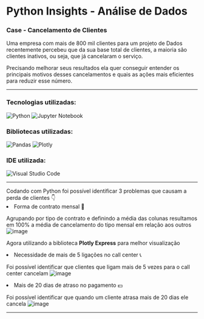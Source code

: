 # Python Insights - Análise de Dados
### Case - Cancelamento de Clientes

Uma empresa com mais de 800 mil clientes para um projeto de Dados recentemente percebeu que da sua base total de clientes, a maioria são clientes inativos, ou seja, que já cancelaram o serviço.

Precisando melhorar seus resultados ela quer conseguir entender os principais motivos desses cancelamentos e quais as ações mais eficientes para reduzir esse número.
<hr>

### Tecnologias utilizadas:

![Python](https://img.shields.io/badge/python-3670A0?style=for-the-badge&logo=python&logoColor=ffdd54) 
![Jupyter Notebook](https://img.shields.io/badge/jupyter-%23FA0F00.svg?style=for-the-badge&logo=jupyter&logoColor=white)

### Bibliotecas utilizadas:

![Pandas](https://img.shields.io/badge/pandas-%23150458.svg?style=for-the-badge&logo=pandas&logoColor=white)
![Plotly](https://img.shields.io/badge/Plotly-%233F4F75.svg?style=for-the-badge&logo=plotly&logoColor=white)

### IDE utilizada:

![Visual Studio Code](https://img.shields.io/badge/Visual%20Studio%20Code-0078d7.svg?style=for-the-badge&logo=visual-studio-code&logoColor=white)

<hr>
Codando com Python foi possível identificar 3 problemas que causam a perda de clientes 👇

<li> Forma de contrato mensal 📆 </li>

Agrupando por tipo de contrato e definindo a média das colunas resultamos em 100% a média de cancelamento do tipo mensal em relação aos outros
![image](https://github.com/nayara-lucia/python-insights/assets/126920974/78ee03a7-7a6d-48f9-b038-991dfd2bd2f2)

Agora utilizando a biblioteca <b>Plotly Express</b> para melhor visualização

<li> Necessidade de mais de 5 ligações no call center 📞</li>

Foi possível identificar que clientes que ligam mais de 5 vezes para o call center cancelam
![image](https://github.com/nayara-lucia/python-insights/assets/126920974/36ab23da-a190-4bd4-aa0e-94ec86f6b289)

<li> Mais de 20 dias de atraso no pagamento 💵</li>

Foi possível identificar que quando um cliente atrasa mais de 20 dias ele cancela
![image](https://github.com/nayara-lucia/python-insights/assets/126920974/f6fa6625-bc67-4c3f-a998-5273846643d3)
<hr>
